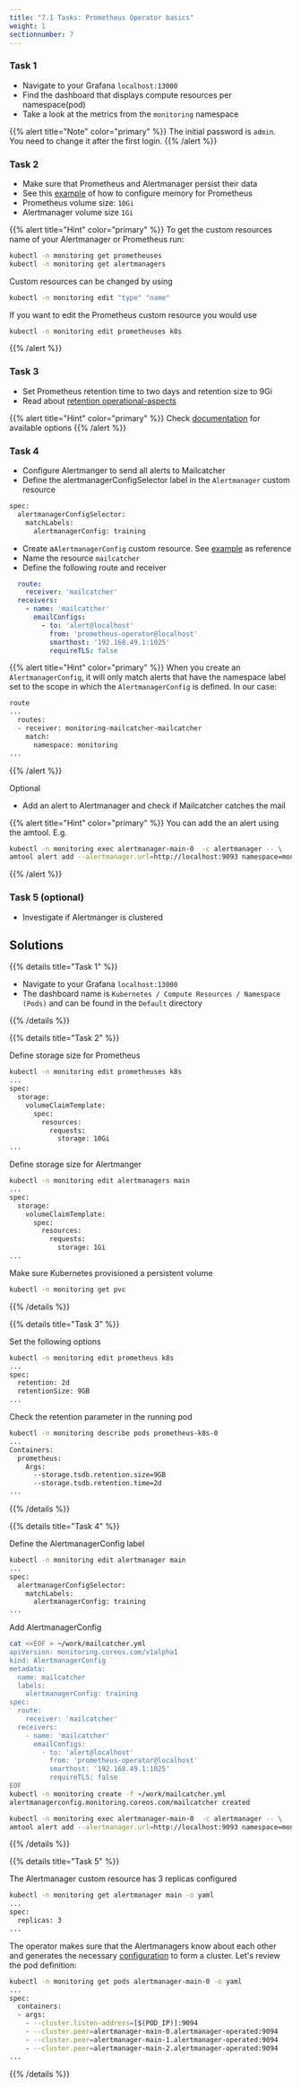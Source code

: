 ```yaml
---
title: "7.1 Tasks: Prometheus Operator basics"
weight: 1
sectionnumber: 7
---
```


### Task 1

* Navigate to your Grafana `localhost:13000`
* Find the dashboard that displays compute resources per namespace(pod)
* Take a look at the metrics from the `monitoring` namespace

{{% alert title="Note" color="primary" %}}
The initial password is `admin`. You need to change it after the first login.
{{% /alert %}}

### Task 2

* Make sure that Prometheus and Alertmanager persist their data
* See this [example](https://github.com/prometheus-operator/prometheus-operator/blob/master/Documentation/user-guides/storage.md#manual-storage-provisioning) of how to configure memory for Prometheus
* Prometheus volume size: `10Gi`
* Alertmanager volume size `1Gi`

{{% alert title="Hint" color="primary" %}}
To get the custom resources name of your Alertmanager or Prometheus run:

```bash
kubectl -n monitoring get prometheuses
kubectl -n monitoring get alertmanagers
```

Custom resources can be changed by using

```bash
kubectl -n monitoring edit "type" "name"
```

If you want to edit the Prometheus custom resource you would use

```bash
kubectl -n monitoring edit prometheuses k8s
```

{{% /alert %}}

### Task 3

* Set Prometheus retention time to two days and retention size to 9Gi
* Read about [retention operational-aspects](https://prometheus.io/docs/prometheus/latest/storage/#operational-aspects)

{{% alert title="Hint" color="primary" %}}
Check [documentation](https://github.com/prometheus-operator/prometheus-operator/blob/master/Documentation/api.md#prometheusspec) for available options
{{% /alert %}}

### Task 4

* Configure Alertmanger to send all alerts to Mailcatcher
* Define the alertmanagerConfigSelector label in the `Alertmanager` custom resource

```bash
spec:
  alertmanagerConfigSelector:
    matchLabels:
      alertmanagerConfig: training
```

* Create a`AlertmanagerConfig` custom resource. See [example](https://github.com/prometheus-operator/prometheus-operator/blob/master/Documentation/user-guides/alerting.md#alertmanagerconfig-resource) as reference
* Name the resource `mailcatcher`
* Define the following route and receiver

```yaml
  route:
    receiver: 'mailcatcher'
  receivers:
    - name: 'mailcatcher'
      emailConfigs:
        - to: 'alert@localhost'
          from: 'prometheus-operator@localhost'
          smarthost: '192.168.49.1:1025'
          requireTLS: false
```

{{% alert title="Hint" color="primary" %}}
When you create an `AlertmanagerConfig`, it will only match alerts that have the namespace label set to the scope in which the `AlertmanagerConfig` is defined. In our case:

```bash
route
...
  routes:
  - receiver: monitoring-mailcatcher-mailcatcher
    match:
      namespace: monitoring
...
```

{{% /alert %}}

Optional

* Add an alert to Alertmanager and check if Mailcatcher catches the mail

{{% alert title="Hint" color="primary" %}}
You can add the an alert using the amtool. E.g.

```bash
kubectl -n monitoring exec alertmanager-main-0  -c alertmanager -- \
amtool alert add --alertmanager.url=http://localhost:9093 namespace=monitoring
```

{{% /alert %}}

### Task 5 (optional)

* Investigate if Alertmanger is clustered

## Solutions

{{% details title="Task 1" %}}

* Navigate to your Grafana `localhost:13000`
* The dashboard name is `Kubernetes / Compute Resources / Namespace (Pods)` and can be found in the `Default` directory

{{% /details %}}

{{% details title="Task 2" %}}

Define storage size for Prometheus

```bash
kubectl -n monitoring edit prometheuses k8s
...
spec:
  storage:
    volumeClaimTemplate:
      spec:
        resources:
          requests:
            storage: 10Gi
...
```

Define storage size for Alertmanger

```bash
kubectl -n monitoring edit alertmanagers main
...
spec:
  storage:
    volumeClaimTemplate:
      spec:
        resources:
          requests:
            storage: 1Gi
...
```

Make sure Kubernetes provisioned a persistent volume

```bash
kubectl -n monitoring get pvc
```

{{% /details %}}

{{% details title="Task 3" %}}

Set the following options

```bash
kubectl -n monitoring edit prometheus k8s
...
spec:
  retention: 2d
  retentionSize: 9GB
...
```

Check the retention parameter in the running pod

```bash
kubectl -n monitoring describe pods prometheus-k8s-0
...
Containers:
  prometheus:
    Args:
      --storage.tsdb.retention.size=9GB
      --storage.tsdb.retention.time=2d
...
```

{{% /details %}}

{{% details title="Task 4" %}}

Define the AlertmanagerConfig label

```bash
kubectl -n monitoring edit alertmanager main
...
spec:
  alertmanagerConfigSelector:
    matchLabels:
      alertmanagerConfig: training
...
```

Add AlertmanagerConfig

```bash
cat <<EOF > ~/work/mailcatcher.yml
apiVersion: monitoring.coreos.com/v1alpha1
kind: AlertmanagerConfig
metadata:
  name: mailcatcher
  labels:
    alertmanagerConfig: training
spec:
  route:
    receiver: 'mailcatcher'
  receivers:
    - name: 'mailcatcher'
      emailConfigs:
        - to: 'alert@localhost'
          from: 'prometheus-operator@localhost'
          smarthost: '192.168.49.1:1025'
          requireTLS: false
EOF
kubectl -n monitoring create -f ~/work/mailcatcher.yml
alertmanagerconfig.monitoring.coreos.com/mailcatcher created
```

```bash
kubectl -n monitoring exec alertmanager-main-0  -c alertmanager -- \
amtool alert add --alertmanager.url=http://localhost:9093 namespace=monitoring
```

{{% /details %}}

{{% details title="Task 5" %}}

The Alertmanager custom resource has 3 replicas configured

```bash
kubectl -n monitoring get alertmanager main -o yaml
...
spec:
  replicas: 3
...
```

The operator makes sure that the Alertmanagers know about each other and generates the necessary [configuration](https://github.com/prometheus/alertmanager#high-availability) to form a cluster. Let's review the pod definition:

```bash
kubectl -n monitoring get pods alertmanager-main-0 -o yaml
...
spec:
  containers:
  - args:
    - --cluster.listen-address=[$(POD_IP)]:9094
    - --cluster.peer=alertmanager-main-0.alertmanager-operated:9094
    - --cluster.peer=alertmanager-main-1.alertmanager-operated:9094
    - --cluster.peer=alertmanager-main-2.alertmanager-operated:9094
...
```

{{% /details %}}
